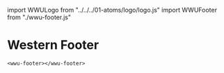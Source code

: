 import WWULogo from "../../../01-atoms/logo/logo.js"
import WWUFooter from "./wwu-footer.js"

# Western Footer

<wwu-footer></wwu-footer>

```
<wwu-footer></wwu-footer>
```
